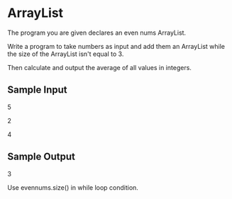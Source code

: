 # ArrayList

The program you are given declares an even nums ArrayList.

Write a program to take numbers as input and add them an ArrayList while the size of the ArrayList isn't equal to 3.

Then calculate and output the average of all values in integers.

## Sample Input

5

2

4

## Sample Output

3

Use evennums.size() in while loop condition.
